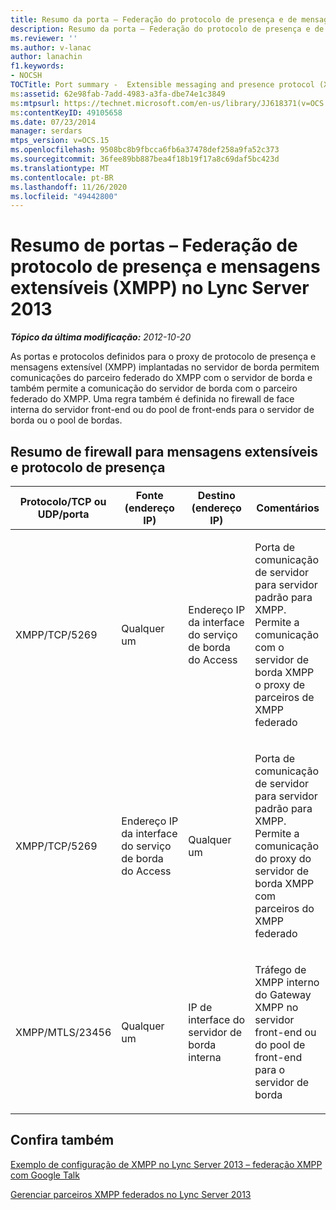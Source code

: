 ```yaml
---
title: Resumo da porta – Federação do protocolo de presença e de mensagens extensíveis (XMPP)
description: Resumo da porta – Federação do protocolo de presença e de mensagens extensíveis (XMPP).
ms.reviewer: ''
ms.author: v-lanac
author: lanachin
f1.keywords:
- NOCSH
TOCTitle: Port summary -  Extensible messaging and presence protocol (XMPP) federation
ms:assetid: 62e98fab-7add-4983-a3fa-dbe74e1c3849
ms:mtpsurl: https://technet.microsoft.com/en-us/library/JJ618371(v=OCS.15)
ms:contentKeyID: 49105658
ms.date: 07/23/2014
manager: serdars
mtps_version: v=OCS.15
ms.openlocfilehash: 9508bc8b9fbcca6fb6a37478def258a9fa52c373
ms.sourcegitcommit: 36fee89bb887bea4f18b19f17a8c69daf5bc423d
ms.translationtype: MT
ms.contentlocale: pt-BR
ms.lasthandoff: 11/26/2020
ms.locfileid: "49442800"
---
```

# <a name="port-summary---extensible-messaging-and-presence-protocol-xmpp-federation-in-lync-server-2013"></a>Resumo de portas – Federação de protocolo de presença e mensagens extensíveis (XMPP) no Lync Server 2013

<div data-xmlns="http://www.w3.org/1999/xhtml">

<div class="topic" data-xmlns="http://www.w3.org/1999/xhtml" data-msxsl="urn:schemas-microsoft-com:xslt" data-cs="https://msdn.microsoft.com/">

<div data-asp="https://msdn2.microsoft.com/asp">



</div>

<div id="mainSection">

<div id="mainBody">

<span> </span>

_**Tópico da última modificação:** 2012-10-20_

As portas e protocolos definidos para o proxy de protocolo de presença e mensagens extensível (XMPP) implantadas no servidor de borda permitem comunicações do parceiro federado do XMPP com o servidor de borda e também permite a comunicação do servidor de borda com o parceiro federado do XMPP. Uma regra também é definida no firewall de face interna do servidor front-end ou do pool de front-ends para o servidor de borda ou o pool de bordas.

<div>

## <a name="firewall-summary-for-extensible-messaging-and-presence-protocol"></a>Resumo de firewall para mensagens extensíveis e protocolo de presença


<table>
<colgroup>
<col style="width: 25%" />
<col style="width: 25%" />
<col style="width: 25%" />
<col style="width: 25%" />
</colgroup>
<thead>
<tr class="header">
<th>Protocolo/TCP ou UDP/porta</th>
<th>Fonte (endereço IP)</th>
<th>Destino (endereço IP)</th>
<th>Comentários</th>
</tr>
</thead>
<tbody>
<tr class="odd">
<td><p>XMPP/TCP/5269</p></td>
<td><p>Qualquer um</p></td>
<td><p>Endereço IP da interface do serviço de borda do Access</p></td>
<td><p>Porta de comunicação de servidor para servidor padrão para XMPP. Permite a comunicação com o servidor de borda XMPP o proxy de parceiros de XMPP federado</p></td>
</tr>
<tr class="even">
<td><p>XMPP/TCP/5269</p></td>
<td><p>Endereço IP da interface do serviço de borda do Access</p></td>
<td><p>Qualquer um</p></td>
<td><p>Porta de comunicação de servidor para servidor padrão para XMPP. Permite a comunicação do proxy do servidor de borda XMPP com parceiros do XMPP federado</p></td>
</tr>
<tr class="odd">
<td><p>XMPP/MTLS/23456</p></td>
<td><p>Qualquer um</p></td>
<td><p>IP de interface do servidor de borda interna</p></td>
<td><p>Tráfego de XMPP interno do Gateway XMPP no servidor front-end ou do pool de front-end para o servidor de borda</p></td>
</tr>
</tbody>
</table>


</div>

<div>

## <a name="see-also"></a>Confira também


[Exemplo de configuração de XMPP no Lync Server 2013 – federação XMPP com Google Talk](lync-server-2013-example-xmpp-configuration-–-xmpp-federation-with-google-talk.md)  


[Gerenciar parceiros XMPP federados no Lync Server 2013](lync-server-2013-manage-xmpp-federated-partners-for-your-organization.md)  
  

</div>

</div>

<span> </span>

</div>

</div>

</div>

